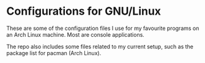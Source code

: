 # Configurations for GNU/Linux

These are some of the configuration files I use for my favourite programs on an Arch Linux machine. Most are console applications.

The repo also includes some files related to my current setup, such as the package list for pacman (Arch Linux).

